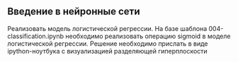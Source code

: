 
## Введение в нейронные сети

Реализовать модель логистической регрессии. На базе шаблона 004-classification.ipynb необходимо реализовать операцию sigmoid в моделе логистической регрессии.
Решение необходимо прислать в виде ipython-ноутбука с визуализацией разделяющей гиперплоскости
